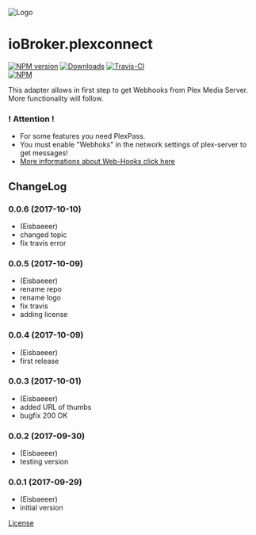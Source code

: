 ![Logo](media/plexconnect.png)
# ioBroker.plexconnect

[![NPM version](http://img.shields.io/npm/v/iobroker.plexconnect.svg)](https://www.npmjs.com/package/iobroker.plexconnect)
[![Downloads](https://img.shields.io/npm/dm/iobroker.plexconnect.svg)](https://www.npmjs.com/package/iobroker.plexconnect)
[![Travis-CI](https://travis-ci.org/Eisbaeeer/ioBroker.plexconnect.svg?branch=master)](https://www.travis-ci.org/Eisbaeeer/ioBroker.plexconnect)   
[![NPM](https://nodei.co/npm/iobroker.plexconnect.png?downloads=true)](https://nodei.co/npm/iobroker.plexconnect/)

This adapter allows in first step to get Webhooks from Plex Media Server.
More functionality will follow.

### ! Attention !

* For some features you need PlexPass.
* You must enable "Webhoks" in the network settings of plex-server to get messages!
* [More informations about Web-Hooks click here](https://support.plex.tv/hc/en-us/articles/115002267687-Webhooks)

## ChangeLog

### 0.0.6 (2017-10-10)
* (Eisbaeeer)
* changed topic
* fix travis error

### 0.0.5 (2017-10-09)
* (Eisbaeeer)
* rename repo
* rename logo
* fix travis
* adding license

### 0.0.4 (2017-10-09)
* (Eisbaeeer)
* first release

### 0.0.3 (2017-10-01)
* (Eisbaeeer) 
* added URL of thumbs
* bugfix 200 OK

### 0.0.2 (2017-09-30)
* (Eisbaeeer) 
* testing version

### 0.0.1 (2017-09-29)
* (Eisbaeeer) 
* initial version

[License](https://github.com/Eisbaeeer/ioBroker.plexconnect/blob/master/LICENSE)
